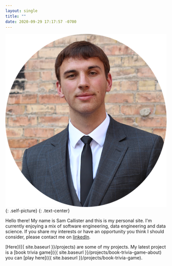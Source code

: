 ```yaml
---
layout: single
title: ""
date: 2020-09-29 17:17:57 -0700
---
```


![Sam Callister](/images/samCallister.png){: .self-picture}
{: .text-center}

Hello there! My name is Sam Callister and this is my personal site. I'm currently enjoying a mix of software engineering, data engineering and data science. If you share my interests or have an opportunity you think I should consider, please contact me on [linkedIn](https://www.linkedin.com/in/sam-callister-3287527b).

[Here]({{ site.baseurl }}/projects) are some of my projects. My latest project is a [book trivia game]({{ site.baseurl }}/projects/book-trivia-game-about) you can [play here]({{ site.baseurl }}/projects/book-trivia-game).